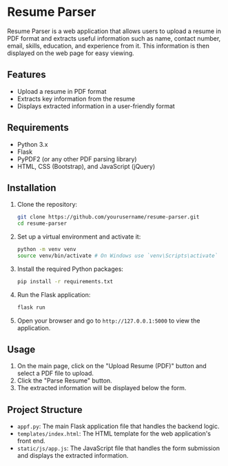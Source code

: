 # Resume Parser
Resume Parser is a web application that allows users to upload a resume in PDF format and extracts useful information such as name, contact number, email, skills, education, and experience from it. This information is then displayed on the web page for easy viewing.

## Features

- Upload a resume in PDF format
- Extracts key information from the resume
- Displays extracted information in a user-friendly format

## Requirements

- Python 3.x
- Flask
- PyPDF2 (or any other PDF parsing library)
- HTML, CSS (Bootstrap), and JavaScript (jQuery)

## Installation

1. Clone the repository:
    ```sh
    git clone https://github.com/yourusername/resume-parser.git
    cd resume-parser
    ```

2. Set up a virtual environment and activate it:
    ```sh
    python -m venv venv
    source venv/bin/activate # On Windows use `venv\Scripts\activate`
    ```

3. Install the required Python packages:
    ```sh
    pip install -r requirements.txt
    ```

4. Run the Flask application:
    ```sh
    flask run
    ```

5. Open your browser and go to `http://127.0.0.1:5000` to view the application.

## Usage

1. On the main page, click on the "Upload Resume (PDF)" button and select a PDF file to upload.
2. Click the "Parse Resume" button.
3. The extracted information will be displayed below the form.

## Project Structure

- `appf.py`: The main Flask application file that handles the backend logic.
- `templates/index.html`: The HTML template for the web application's front end.
- `static/js/app.js`: The JavaScript file that handles the form submission and displays the extracted information.
